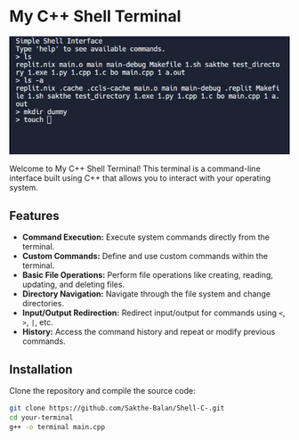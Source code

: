 # My C++ Shell Terminal

![Shell Terminal Logo](/images/shell.png)

Welcome to My C++ Shell Terminal! This terminal is a command-line interface built using C++ that allows you to interact with your operating system.

## Features

- **Command Execution:** Execute system commands directly from the terminal.
- **Custom Commands:** Define and use custom commands within the terminal.
- **Basic File Operations:** Perform file operations like creating, reading, updating, and deleting files.
- **Directory Navigation:** Navigate through the file system and change directories.
- **Input/Output Redirection:** Redirect input/output for commands using `<`, `>`, `|`, etc.
- **History:** Access the command history and repeat or modify previous commands.

## Installation

Clone the repository and compile the source code:

```bash
git clone https://github.com/Sakthe-Balan/Shell-C-.git
cd your-terminal
g++ -o terminal main.cpp
